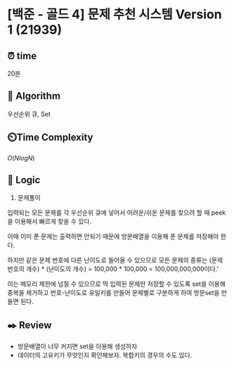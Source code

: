 # [백준 - 골드 4] 문제 추천 시스템 Version 1 (21939)
 
## ⏰  **time**

20분

## :pushpin: **Algorithm**

우선순위 큐, Set

## ⏲️**Time Complexity**

$O(NlogN)$

## :round_pushpin: **Logic**

1. 문제풀이

입력되는 모든 문제를 각 우선순위 큐에 넣어서 어려운/쉬운 문제를 찾으려 할 때 peek을 이용해서 빠르게 찾을 수 있다.

이때 이미 푼 문제는 출력하면 안되기 때문에 방문배열을 이용해 푼 문제를 저장해야 한다.

하지만 같은 문제 번호에 다른 난이도로 들어올 수 있으므로 모든 문제의 종류는 (문제 번호의 개수) * (난이도의 개수) = 100,000 * 100,000 = 100,000,000,000이다.'

이는 메모리 제한에 넘칠 수 있으므로 딱 입력된 문제만 저장할 수 있도록 set을 이용해 중복을 제거하고 번호-난이도로 유일키를 만들어 문제별로 구분하게 하여 방문set을 만들면 된다.

## :black_nib: **Review**
- 방문배열이 너무 커지면 set을 이용해 생성하자
- 데이터의 고유키가 무엇인지 확인해보자. 복합키의 경우의 수도 있다.